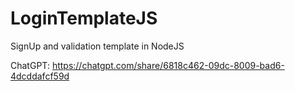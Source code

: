 # LoginTemplateJS
SignUp and validation template in NodeJS


ChatGPT:
https://chatgpt.com/share/6818c462-09dc-8009-bad6-4dcddafcf59d